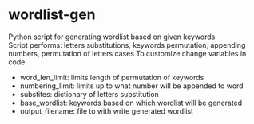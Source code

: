 # wordlist-gen
Python script for generating wordlist based on given keywords\
Script performs: letters substitutions, keywords permutation, appending numbers, permutation of letters cases
To customize change variables in code:
- word_len_limit: limits length of permutation of keywords
- numbering_limit: limits up to what number will be appended to word
- substites: dictionary of letters substitution
- base_wordlist: keywords based on which wordlist will be generated
- output_filename: file to with write generated wordlist
